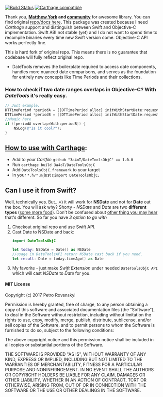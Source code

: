 
[![Build Status](https://travis-ci.org/3a4oT/DateToolsObjC.svg?branch=master)](https://travis-ci.org/3a4oT/DateToolsObjC) [![Carthage compatible](https://img.shields.io/badge/Carthage-compatible-4BC51D.svg?style=flat)](https://github.com/Carthage/Carthage)

Thank you, **[Matthew York](https://github.com/MatthewYork) and [community](https://github.com/3a4oT/DateToolsObjC/blob/master/CREDITS.md)** for awesome library. You can find  original [repo/docs here](https://github.com/MatthewYork/DateTools). This package was created because I need *Carthage* support and distinguish between Swift and Objective-C implementation. Swift ABI not stable (yet) and I do not want to spend time to recompile binaries every time new Swift version come. Objective-C API works perfectly fine.


This is hard fork of original repo. This means there is no guarantee that codebase will fully reflect original repo.

* DateTools removes the boilerplate required to access date components, handles more nuanced date comparisons, and serves as the foundation for entirely new concepts like Time Periods and their collections.

### How to check if two date ranges overlaps in Objective-C? With *DateTools* it's really easy.
```objective-C
// Just example.
DTTimePeriod *periodA = [[DTTimePeriod alloc] initWithStartDate:request.startDate endDate:request.endDate];
DTTimePeriod *periodB = [[DTTimePeriod alloc] initWithStartDate:requestB.startDate endDate:requestB.endDate];
//Magic here
if ([periodA overlapsWith:periodB]) {
    NSLog(@"Is it cool?");
}
```  

## [How to use with Carthage](https://github.com/Carthage/Carthage#adding-frameworks-to-an-application):

 * Add to your *Cartfile*  ```github "3a4oT/DateToolsObjC" == 1.0.0```
 * Run ```carthage build 3a4oT/DateToolsObjC```
 * Add ```DateToolsObjC.framework``` to your target
 * In your ```*.h/*.m``` just ```@import DateToolsObjC;```


## Can I use it from Swift?
Well, technically yes. But...=) it will work for **NSDate** and not for **Date** out the box. You will ask why? Shorty - *NSDate* and *Date* are two **different types** ([some more food](https://github.com/apple/swift-evolution/blob/master/proposals/0069-swift-mutability-for-foundation.md#new-value-types)). Don't be confused about [other thing you may hear](https://github.com/apple/swift-evolution/blob/master/proposals/0086-drop-foundation-ns.md) that's different. So far you have *3 option to go with*

1. Checkout original repo and use Swift API.
2. Cast Date to NSDate and back:
      ```swift
      import DateToolsObjC

      let today: NSDate = Date() as NSDate
      //usage in DateToolsAPI return NSDate cast back if you need.
      let result: Date = today.timeAgo() as Date
      ```
3. My favorite - just make *Swift Extension* under needed `DateToolsObjC API` which will cast *NSDate* to *Date* for you.

#### MIT License

Copyright (c) 2017 Petro Rovenskyi

Permission is hereby granted, free of charge, to any person obtaining a copy
of this software and associated documentation files (the "Software"), to deal
in the Software without restriction, including without limitation the rights
to use, copy, modify, merge, publish, distribute, sublicense, and/or sell
copies of the Software, and to permit persons to whom the Software is
furnished to do so, subject to the following conditions:

The above copyright notice and this permission notice shall be included in all
copies or substantial portions of the Software.

THE SOFTWARE IS PROVIDED "AS IS", WITHOUT WARRANTY OF ANY KIND, EXPRESS OR
IMPLIED, INCLUDING BUT NOT LIMITED TO THE WARRANTIES OF MERCHANTABILITY,
FITNESS FOR A PARTICULAR PURPOSE AND NONINFRINGEMENT. IN NO EVENT SHALL THE
AUTHORS OR COPYRIGHT HOLDERS BE LIABLE FOR ANY CLAIM, DAMAGES OR OTHER
LIABILITY, WHETHER IN AN ACTION OF CONTRACT, TORT OR OTHERWISE, ARISING FROM,
OUT OF OR IN CONNECTION WITH THE SOFTWARE OR THE USE OR OTHER DEALINGS IN THE
SOFTWARE.

